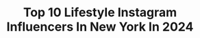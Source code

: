 ---
title: Top 10 Lifestyle Instagram Influencers In New York In 2024
description: >-
  Find top lifestyle Instagram influencers in New York in 2024. Most popular hashtags: #lifestyle #ootd #fashion #photography.
platform: Instagram
hits: 979
text_top: Analyze the best Instagram profiles on inBeat.
text_bottom: Our database holds 979 Instagram influencers like this in New York, United States for you to pitch.
profiles:
  - username: "sstephkoutss"
    fullname: >-
      stephanie koutsoukos
    bio: >-
      fashion • beauty • lifestyle new york, ny ✉️ steph@aceinfluencers.com
    location: "United States"
    followers: 32774
    engagement: 159
    commentsToLikes: 0.117647
    id: ck8t7drhmgfn40j786ilzpkal
    verified: false
    hashtags: "#falltransition, #autumnoutfit, #pinterestoutfit, #blazeroutfit"
  - username: "wendystarland"
    fullname: >-
      Wendy Starland
    bio: >-
      Honored by the Songwriter's Hall Of Fame Discovered & Developed Lady Gaga Awarded VH1's Best Emerging Artist Opened for Jack White & Sheryl Crow
    location: "United States"
    followers: 395168
    engagement: 951
    commentsToLikes: 0.013321
    id: ckq6vnh83j9850j239z36h8eg
    verified: false
    hashtags: "#milan, #thenegotiator, #artellsmagazine, #fashionnova"
  - username: "ana.pessack"
    fullname: >-
      Ana Pessack, Ph.D.
    bio: >-
      This instagram is dedicated to my hair 💇🏻‍♀️
    location: "United States"
    followers: 2859181
    engagement: 134
    commentsToLikes: 0.028053
    id: ckraa52mdal9a0j230d0rkp5z
    verified: false
    hashtags: "#lifestyle, #newyorkcity, #ootd, #grwm"
  - username: "sir.optimistic"
    fullname: >-
      S.O✍🏽🎤
    bio: >-
      NewYorkMade🗽💯 #SPAZZWORLD🕊 #RIPGRANDPA💔
    location: "United States"
    followers: 4645
    engagement: 593
    commentsToLikes: 0.124411
    id: ck14hll9aaxio0i190xqqr28j
    verified: false
    hashtags: "#lifestyle, #newyorkcity, #ootd, #makeup"
  - username: "vendomepress"
    fullname: >-
      Vendome Press
    bio: >-
      The Official Instagram of Vendome Press | Publisher of Art and Illustrated Books
    location: "United States"
    followers: 63702
    engagement: 106
    commentsToLikes: 0.010794
    id: ck0vv2fgtn8bk0i19qzhlxsdk
    verified: false
    hashtags: "#mainephotographers, #themainehouse, #thameshudsonsales, #bigvendomefamily"
  - username: "_patrician__"
    fullname: >-
      PATRICIAN
    bio: >-
      I sing, let me sing to you✨ Glory to the most high✝️ 📍Philadelphia 🇭🇹 @gorillapwr
    location: "United States"
    followers: 3647
    engagement: 1358
    commentsToLikes: 0.092103
    id: ck6ttovv4bsrw0j71p2q5bpa2
    verified: false
    hashtags: "#guitar, #art, #rapper, #vocals"
  - username: "althafyaseen_photography"
    fullname: >-
      #💟Althaf yaseen
    bio: >-
      Personal account @althaf_yaseen__ DM me for collabs📸 8606942235📞 Nov 30🎂 Idukki-kumily🌴 Arafa_clg_of_artz_n_science🏬
    location: "United States"
    followers: 9125
    engagement: 347
    commentsToLikes: 0.021765
    id: ck8t74n6tfmrs0j78hhym6nm0
    verified: false
    hashtags: "#alappuzha, #kozhikoden, #keralabride, #godsowncountry"
  - username: "barbiemintmaoo"
    fullname: >-
      Barbiemintmaoo (Aashika)
    bio: >-
      ❤ BLw canDLe on2⃣6⃣ AprL ❤ Being sexy is all about attitude, not body type. It's a state of mind ❤ Blogger & Influencer
    location: "United States"
    followers: 25921
    engagement: 154
    commentsToLikes: 0.117032
    id: ck9wdcvb0f2y40j78ue40f3aw
    verified: false
    hashtags: "#likeforlikes, #followforfollowback, #fashion, #like"
  - username: "kolinmendez"
    fullname: >-
      NYC Headshot Photographer
    bio: >-
      NYC Headshot & Portrait Photographer: @kolinmendezphoto • #kolinmendezphotography More Than A Headshot, Book Your Session Today!
    location: "United States"
    followers: 7343
    engagement: 359
    commentsToLikes: 0.026091
    id: ck5c3ewaiz6tc0i11w3pd0cxi
    verified: false
    hashtags: "#digitalphotography, #blackempowerment, #activism, #blackbusiness"
  - username: "wigglebuttmochi"
    fullname: >-
      MOCHI & JASS ◡̈
    bio: >-
      ‣ a silly auss w/ her silly mom ‣ adventures and dog friendly lifestyle ‣ brooklyn / new york city ✉︎ wigglebuttmochi@gmail.com
    location: "United States"
    followers: 35795
    engagement: 373
    commentsToLikes: -1.310586
    id: cl8g9ap144nw20i23ex0jaglx
    verified: false
    hashtags: "#dogsofinsta, #puppylove, #funnyvideo, #dogreels"
---